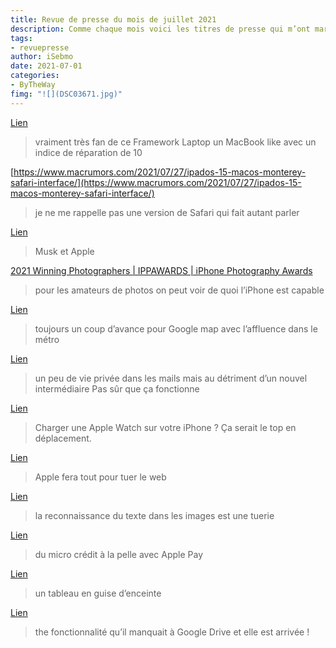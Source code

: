 ```yaml
---
title: Revue de presse du mois de juillet 2021
description: Comme chaque mois voici les titres de presse qui m’ont marqué. 
tags: 
- revuepresse
author: iSebmo
date: 2021-07-01
categories: 
- ByTheWay
fimg: "![](DSC03671.jpg)"
--- 
```

[Lien](https://initialcharge.net/2021/07/framework-laptop-available/)

> vraiment très fan de ce Framework Laptop un MacBook like avec un indice de réparation de 10

[https://www.macrumors.com/2021/07/27/ipados-15-macos-monterey-safari-interface/](https://www.macrumors.com/2021/07/27/ipados-15-macos-monterey-safari-interface/)

> je ne me rappelle pas une version de Safari qui fait autant parler

[Lien](https://www.cultofmac.com/748661/elon-musk-takes-a-couple-of-digs-at-apple-during-tesla-earnings-call/)

> Musk et Apple 

[2021 Winning Photographers | IPPAWARDS | iPhone Photography Awards](https://www.ippawards.com/2021-winning-photographers/)

> pour les amateurs de photos on peut voir de quoi l’iPhone est capable 

[Lien](https://www.macworld.com/article/351696/google-maps-can-now-tell-you-when-your-train-is-too-crowded-for-comfort.html)

> toujours un coup d’avance pour Google map avec l’affluence dans le métro 

[Lien](https://initialcharge.net/2021/07/at-duck-dot-com/)

> un peu de vie privée dans les mails mais au détriment d’un nouvel intermédiaire Pas sûr que ça fonctionne 

[Lien](https://www.cultofmac.com/747790/apple-should-go-all-in-on-iphone-12s-reverse-wireless-charging/)

> Charger une Apple Watch sur votre iPhone ? Ça serait le top en déplacement. 

[Lien](https://initialcharge.net/2021/07/windows-to-the-browser/)

> Apple fera tout pour tuer le web

[Lien](https://www.macworld.com/article/351094/ios-15-how-live-text-camera-photos-safari.html)

> la reconnaissance du texte dans les images est une tuerie

[Lien](https://www.theverge.com/2021/7/13/22575852/apple-pay-later-report-affirm-paypal-klarna-monthly-installments)

> du micro crédit à la pelle avec Apple Pay

[Lien](https://www.theverge.com/22573890/ikea-sonos-symfonisk-picture-frame-speaker-review)

> un tableau en guise d’enceinte 

[Lien](https://www.theverge.com/2021/7/12/22574226/google-drive-desktop-backup-and-sync-file-stream-timeline)

> the fonctionnalité qu’il manquait à Google Drive et elle est arrivée !

